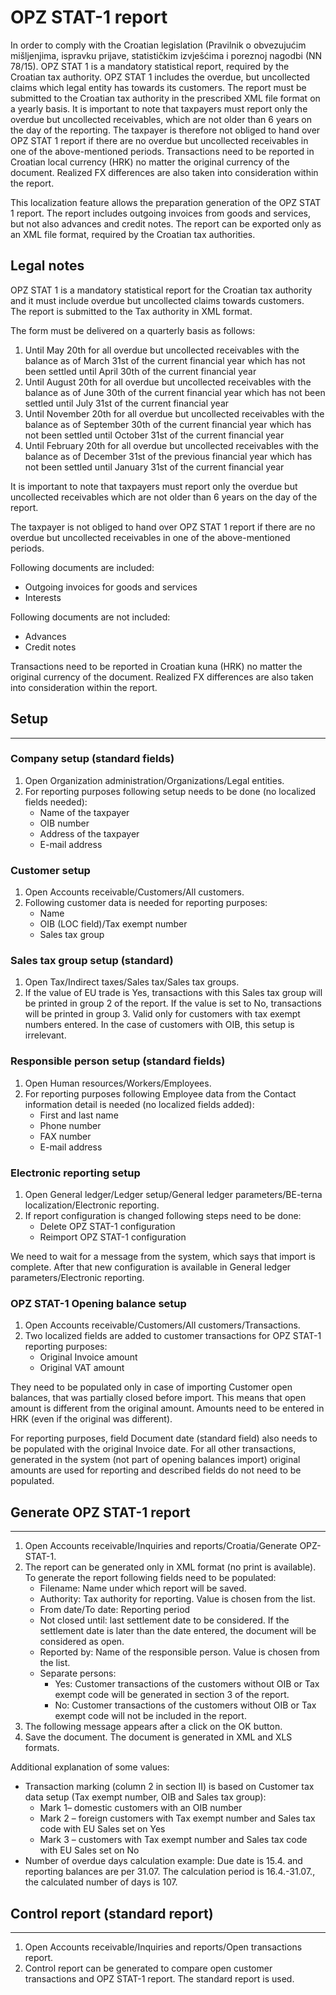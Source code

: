 # OPZ STAT-1 report

In order to comply with the Croatian legislation (Pravilnik o obvezujućim mišljenjima, ispravku prijave, statističkim izvješćima i poreznoj nagodbi (NN 78/15). OPZ STAT 1 is a mandatory statistical report, required by the Croatian tax authority. OPZ STAT 1 includes the overdue, but uncollected claims which legal entity has towards its customers. The report must be submitted to the Croatian tax authority in the prescribed XML file format on a yearly basis. It is important to note that taxpayers must report only the overdue but uncollected receivables, which are not older than 6 years on the day of the reporting. The taxpayer is therefore not obliged to hand over OPZ STAT 1 report if there are no overdue but uncollected receivables in one of the above-mentioned periods. Transactions need to be reported in Croatian local currency (HRK) no matter the original currency of the document. Realized FX differences are also taken into consideration within the report.

This localization feature allows the preparation generation of the OPZ STAT 1 report. The report includes outgoing invoices from goods and services, but not also advances and credit notes. The report can be exported only as an XML file format, required by the Croatian tax authorities.

## Legal notes

OPZ STAT 1 is a mandatory statistical report for the Croatian tax authority and it must include overdue but uncollected claims towards customers.  
The report is submitted to the Tax authority in XML format. 

The form must be delivered on a quarterly basis as follows:
1. Until May 20th for all overdue but uncollected receivables with the balance as of March 31st of the current financial year which has not been settled until April 30th of the current financial year
2. Until August 20th for all overdue but uncollected receivables with the balance as of June 30th of the current financial year which has not been settled until July 31st of the current financial year
3. Until November 20th for all overdue but uncollected receivables with the balance as of September 30th of the current financial year which has not been settled until October 31st of the current financial year
4. Until February 20th for all overdue but uncollected receivables with the balance as of December 31st of the previous financial year which has not been settled until January 31st of the current financial year

It is important to note that taxpayers must report only the overdue but uncollected receivables which are not older than 6 years on the day of the report.

The taxpayer is not obliged to hand over OPZ STAT 1 report if there are no overdue but uncollected receivables in one of the above-mentioned periods.
 
Following documents are included:
   - Outgoing invoices for goods and services
   - Interests

Following documents are not included: 
   - Advances
   - Credit notes

Transactions need to be reported in Croatian kuna (HRK) no matter the original currency of the document. Realized FX differences are also taken into consideration within the report.
 
## **Setup**
---

### Company setup (standard fields)

1. Open Organization administration/Organizations/Legal entities.
2. For reporting purposes following setup needs to be done (no localized fields needed): 
   - Name of the taxpayer
   - OIB number
   - Address of the taxpayer
   - E-mail address

### Customer setup

1. Open Accounts receivable/Customers/All customers.
2. Following customer data is needed for reporting purposes: 
   - Name 
   - OIB (LOC field)/Tax exempt number
   - Sales tax group

### Sales tax group setup (standard)

1. Open Tax/Indirect taxes/Sales tax/Sales tax groups.
2. If the value of EU trade is Yes, transactions with this Sales tax group will be printed in group 2 of the report. If the value is set to No, transactions will be printed in group 3. Valid only for customers with tax exempt numbers entered. In the case of customers with OIB, this setup is irrelevant.

### Responsible person setup (standard fields)

1. Open Human resources/Workers/Employees.
2. For reporting purposes following Employee data from the Contact information detail is needed (no localized fields added):
   - First and last name
   - Phone number
   - FAX number
   - E-mail address

### Electronic reporting setup

1. Open General ledger/Ledger setup/General ledger parameters/BE-terna localization/Electronic reporting.
2. If report configuration is changed following steps need to be done: 
   - Delete OPZ STAT-1 configuration
   - Reimport OPZ STAT-1 configuration
 
We need to wait for a message from the system, which says that import is complete. After that new configuration is available in General ledger parameters/Electronic reporting. 

### OPZ STAT-1 Opening balance setup

1. Open Accounts receivable/Customers/All customers/Transactions.
2. Two localized fields are added to customer transactions for OPZ STAT-1 reporting purposes:
   - Original Invoice amount
   - Original VAT amount

They need to be populated only in case of importing Customer open balances, that was partially closed before import. This means that open amount is different from the original amount. Amounts need to be entered in HRK (even if the original was different).
 
For reporting purposes, field Document date (standard field) also needs to be populated with the original Invoice date. 
For all other transactions, generated in the system (not part of opening balances import) original amounts are used for reporting and described fields do not need to be populated.

## **Generate OPZ STAT-1 report**
---

1. Open Accounts receivable/Inquiries and reports/Croatia/Generate OPZ-STAT-1.
2. The report can be generated only in XML format (no print is available). To generate the report following fields need to be populated: 
   - Filename: Name under which report will be saved. 
   - Authority: Tax authority for reporting. Value is chosen from the list. 
   - From date/To date: Reporting period
   - Not closed until: last settlement date to be considered. If the settlement date is later than the date entered, the document will be considered as open. 
   - Reported by: Name of the responsible person. Value is chosen from the list. 
   - Separate persons: 
      - Yes: Customer transactions of the customers without OIB or Tax exempt code will be generated in section 3 of the report.
      - No: Customer transactions of the customers without OIB or Tax exempt code will not be included in the report.
3. The following message appears after a click on the OK button. 
4. Save the document. The document is generated in XML and XLS formats. 
 
Additional explanation of some values: 
   - Transaction marking (column 2 in section II) is based on Customer tax data setup (Tax exempt number, OIB and Sales tax group): 
     - Mark 1– domestic customers with an OIB number
     - Mark 2 – foreign customers with Tax exempt number and Sales tax code with EU Sales set on Yes 
     - Mark 3 – customers with Tax exempt number and Sales tax code with EU Sales set on No
   - Number of overdue days calculation example: Due date is 15.4. and reporting balances are per 31.07. The calculation period is 16.4.-31.07., the calculated number of days is 107. 

## **Control report (standard report)**
---

1. Open Accounts receivable/Inquiries and reports/Open transactions report.
2. Control report can be generated to compare open customer transactions and OPZ STAT-1 report. The standard report is used. 
 

 
